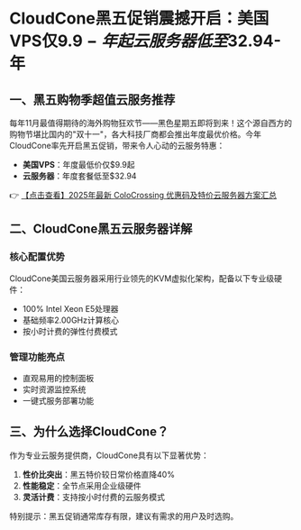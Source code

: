 # CloudCone黑五促销震撼开启：美国VPS仅$9.9-年起 云服务器低至$32.94-年

## 一、黑五购物季超值云服务推荐

每年11月最值得期待的海外购物狂欢节——黑色星期五即将到来！这个源自西方的购物节堪比国内的"双十一"，各大科技厂商都会推出年度最优价格。今年CloudCone率先开启黑五促销，带来令人心动的云服务特惠：

- **美国VPS**：年度最低价仅$9.9起
- **云服务器**：年度套餐低至$32.94

👉 [【点击查看】2025年最新 ColoCrossing 优惠码及特价云服务器方案汇总](https://bit.ly/ColoCrossing)

## 二、CloudCone黑五云服务器详解

### 核心配置优势
CloudCone美国云服务器采用行业领先的KVM虚拟化架构，配备以下专业级硬件：

- 100% Intel Xeon E5处理器
- 基础频率2.00GHz计算核心
- 按小时计费的弹性付费模式

### 管理功能亮点
- 直观易用的控制面板
- 实时资源监控系统
- 一键式服务部署功能

## 三、为什么选择CloudCone？

作为专业云服务提供商，CloudCone具有以下显著优势：

1. **性价比突出**：黑五特价较日常价格直降40%
2. **性能稳定**：全节点采用企业级硬件
3. **灵活计费**：支持按小时付费的云服务模式

特别提示：黑五促销通常库存有限，建议有需求的用户及时选购。